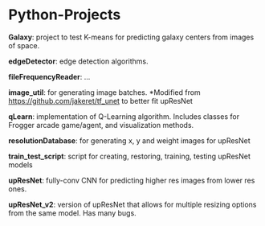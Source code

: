 # Python-Projects

**Galaxy**: project to test K-means for predicting galaxy centers from images of space.

**edgeDetector**: edge detection algorithms.

**fileFrequencyReader**: ...

**image_util**: for generating image batches. *Modified from https://github.com/jakeret/tf_unet to better fit upResNet

**qLearn**: implementation of Q-Learning algorithm. Includes classes for Frogger arcade game/agent, and visualization methods.

**resolutionDatabase**: for generating x, y and weight images for upResNet

**train_test_script**: script for creating, restoring, training, testing upResNet models

**upResNet**: fully-conv CNN for predicting higher res images from lower res ones.

**upResNet_v2**: version of upResNet that allows for multiple resizing options from the same model. Has many bugs.
